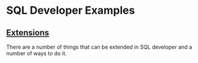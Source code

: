 # SQL Developer Examples
## [Extensions](extension/README.md)
There are a number of things that can be extended in SQL developer and a number of ways to do it.
